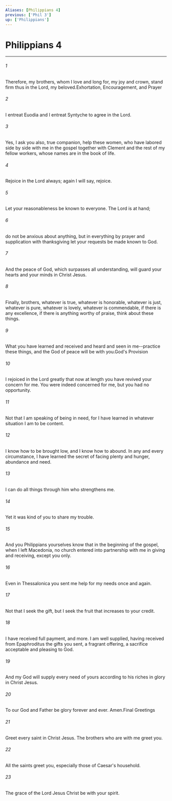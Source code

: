 ```yaml
---
Aliases: [Philippians 4]
previous: ['Phil 3']
up: ['Philippians']
---
```

# Philippians 4

***

 

###### 1 
Therefore, my brothers, whom I love and long for, my joy and crown, stand firm thus in the Lord, my beloved.Exhortation, Encouragement, and Prayer
 
 

###### 2 
I entreat Euodia and I entreat Syntyche to agree in the Lord. 
 

###### 3 
Yes, I ask you also, true companion, help these women, who have labored side by side with me in the gospel together with Clement and the rest of my fellow workers, whose names are in the book of life.
 
 

###### 4 
Rejoice in the Lord always; again I will say, rejoice. 
 

###### 5 
Let your reasonableness be known to everyone. The Lord is at hand; 
 

###### 6 
do not be anxious about anything, but in everything by prayer and supplication with thanksgiving let your requests be made known to God. 
 

###### 7 
And the peace of God, which surpasses all understanding, will guard your hearts and your minds in Christ Jesus.
 
 

###### 8 
Finally, brothers, whatever is true, whatever is honorable, whatever is just, whatever is pure, whatever is lovely, whatever is commendable, if there is any excellence, if there is anything worthy of praise, think about these things. 
 

###### 9 
What you have learned and received and heard and seen in me--practice these things, and the God of peace will be with you.God's Provision
 
 

###### 10 
I rejoiced in the Lord greatly that now at length you have revived your concern for me. You were indeed concerned for me, but you had no opportunity. 
 

###### 11 
Not that I am speaking of being in need, for I have learned in whatever situation I am to be content. 
 

###### 12 
I know how to be brought low, and I know how to abound. In any and every circumstance, I have learned the secret of facing plenty and hunger, abundance and need. 
 

###### 13 
I can do all things through him who strengthens me.
 
 

###### 14 
Yet it was kind of you to share my trouble. 
 

###### 15 
And you Philippians yourselves know that in the beginning of the gospel, when I left Macedonia, no church entered into partnership with me in giving and receiving, except you only. 
 

###### 16 
Even in Thessalonica you sent me help for my needs once and again. 
 

###### 17 
Not that I seek the gift, but I seek the fruit that increases to your credit. 
 

###### 18 
I have received full payment, and more. I am well supplied, having received from Epaphroditus the gifts you sent, a fragrant offering, a sacrifice acceptable and pleasing to God. 
 

###### 19 
And my God will supply every need of yours according to his riches in glory in Christ Jesus. 
 

###### 20 
To our God and Father be glory forever and ever. Amen.Final Greetings
 
 

###### 21 
Greet every saint in Christ Jesus. The brothers who are with me greet you. 
 

###### 22 
All the saints greet you, especially those of Caesar's household.
 
 

###### 23 
The grace of the Lord Jesus Christ be with your spirit.
 
